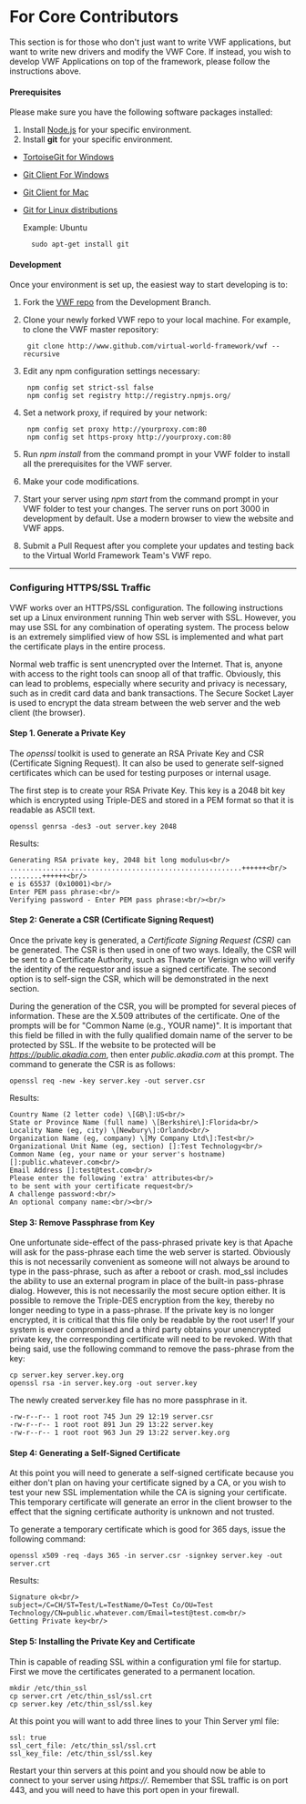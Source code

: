 # <a name="corecontributors">For Core Contributors</a>

This section is for those who don't just want to write VWF applications, but want to write new drivers and modify the VWF Core. If instead, you wish to develop VWF Applications on top of the framework, please follow the instructions above.

#### Prerequisites

Please make sure you have the following software packages installed:

1. Install [Node.js](http://nodejs.org/) for your specific environment.
2. Install **git** for your specific environment.

* [TortoiseGit for Windows](https://code.google.com/p/tortoisegit/)

* [Git Client For Windows](http://git-scm.com/download/win) 

* [Git Client for Mac](http://git-scm.com/download/mac)

* [Git for Linux distributions](http://git-scm.com/download/linux)

  Example: Ubuntu

		sudo apt-get install git

#### Development 

Once your environment is set up, the easiest way to start developing is to:

1. Fork the [VWF repo](https://github.com/virtual-world-framework/vwf/tree/development) from the Development Branch.
2. Clone your newly forked VWF repo to your local machine. For example, to clone the VWF master repository: 

		git clone http://www.github.com/virtual-world-framework/vwf --recursive

3. Edit any npm configuration settings necessary:

		npm config set strict-ssl false
		npm config set registry http://registry.npmjs.org/

4. Set a network proxy, if required by your network:

		npm config set proxy http://yourproxy.com:80
		npm config set https-proxy http://yourproxy.com:80

5. Run *npm install* from the command prompt in your VWF folder to install all the prerequisites for the VWF server.
6. Make your code modifications.
7. Start your server using *npm start* from the command prompt in your VWF folder to test your changes. The server runs on port 3000 in development by default. Use a modern browser to view the website and VWF apps. 
8. Submit a Pull Request after you complete your updates and testing back to the Virtual World Framework Team's VWF repo.

--------------------------

### Configuring HTTPS/SSL Traffic

VWF works over an HTTPS/SSL configuration. The following instructions set up a Linux environment running Thin web server with SSL. However, you may use SSL for any combination of operating system. The process below is an extremely simplified view of how SSL is implemented and what part the certificate plays in the entire process.

Normal web traffic is sent unencrypted over the Internet. That is, anyone with access to the right tools can snoop all of that traffic. Obviously, this can lead to problems, especially where security and privacy is necessary, such as in credit card data and bank transactions. The Secure Socket Layer is used to encrypt the data stream between the web server and the web client (the browser).

#### Step 1. Generate a Private Key

The *openssl* toolkit is used to generate an RSA Private Key and CSR (Certificate Signing Request). It can also be used to generate self-signed certificates which can be used for testing purposes or internal usage.

The first step is to create your RSA Private Key. This key is a 2048 bit key which is encrypted using Triple-DES and stored in a PEM format so that it is readable as ASCII text.

    openssl genrsa -des3 -out server.key 2048

Results:

    Generating RSA private key, 2048 bit long modulus<br/>
    .........................................................++++++<br/>
    ........++++++<br/>
    e is 65537 (0x10001)<br/>
    Enter PEM pass phrase:<br/>
    Verifying password - Enter PEM pass phrase:<br/><br/>
 
#### Step 2: Generate a CSR (Certificate Signing Request)

Once the private key is generated, a *Certificate Signing Request (CSR)* can be generated. The CSR is then used in one of two ways. Ideally, the CSR will be sent to a Certificate Authority, such as Thawte or Verisign who will verify the identity of the requestor and issue a signed certificate. The second option is to self-sign the CSR, which will be demonstrated in the next section.

During the generation of the CSR, you will be prompted for several pieces of information. These are the X.509 attributes of the certificate. One of the prompts will be for "Common Name (e.g., YOUR name)". It is important that this field be filled in with the fully qualified domain name of the server to be protected by SSL. If the website to be protected will be *https://public.akadia.com*, then enter *public.akadia.com* at this prompt. The command to generate the CSR is as follows:

    openssl req -new -key server.key -out server.csr

Results:

    Country Name (2 letter code) \[GB\]:US<br/>
    State or Province Name (full name) \[Berkshire\]:Florida<br/>
    Locality Name (eg, city) \[Newbury\]:Orlando<br/>
    Organization Name (eg, company) \[My Company Ltd\]:Test<br/>
    Organizational Unit Name (eg, section) []:Test Technology<br/>
    Common Name (eg, your name or your server's hostname) []:public.whatever.com<br/>
    Email Address []:test@test.com<br/>
    Please enter the following 'extra' attributes<br/>
    to be sent with your certificate request<br/>
    A challenge password:<br/>
    An optional company name:<br/><br/>

#### Step 3: Remove Passphrase from Key

One unfortunate side-effect of the pass-phrased private key is that Apache will ask for the pass-phrase each time the web server is started. Obviously this is not necessarily convenient as someone will not always be around to type in the pass-phrase, such as after a reboot or crash. mod_ssl includes the ability to use an external program in place of the built-in pass-phrase dialog. However, this is not necessarily the most secure option either. It is possible to remove the Triple-DES encryption from the key, thereby no longer needing to type in a pass-phrase. If the private key is no longer encrypted, it is critical that this file only be readable by the root user! If your system is ever compromised and a third party obtains your unencrypted private key, the corresponding certificate will need to be revoked. With that being said, use the following command to remove the pass-phrase from the key:

    cp server.key server.key.org
    openssl rsa -in server.key.org -out server.key

The newly created server.key file has no more passphrase in it.

    -rw-r--r-- 1 root root 745 Jun 29 12:19 server.csr
    -rw-r--r-- 1 root root 891 Jun 29 13:22 server.key
    -rw-r--r-- 1 root root 963 Jun 29 13:22 server.key.org

#### Step 4: Generating a Self-Signed Certificate

At this point you will need to generate a self-signed certificate because you either don't plan on having your certificate signed by a CA, or you wish to test your new SSL implementation while the CA is signing your certificate. This temporary certificate will generate an error in the client browser to the effect that the signing certificate authority is unknown and not trusted.

To generate a temporary certificate which is good for 365 days, issue the following command:

    openssl x509 -req -days 365 -in server.csr -signkey server.key -out server.crt

Results:

    Signature ok<br/>
    subject=/C=CH/ST=Test/L=TestName/O=Test Co/OU=Test Technology/CN=public.whatever.com/Email=test@test.com<br/>
    Getting Private key<br/>

#### Step 5: Installing the Private Key and Certificate

Thin is capable of reading SSL within a configuration yml file for startup.  First we move the certificates generated to a permanent location.

    mkdir /etc/thin_ssl
    cp server.crt /etc/thin_ssl/ssl.crt
    cp server.key /etc/thin_ssl/ssl.key

At this point you will want to add three lines to your Thin Server yml file:

    ssl: true
    ssl_cert_file: /etc/thin_ssl/ssl.crt
    ssl_key_file: /etc/thin_ssl/ssl.key

Restart your thin servers at this point and you should now be able to connect to your server using *https://*.
Remember that SSL traffic is on port 443, and you will need to have this port open in your firewall.
